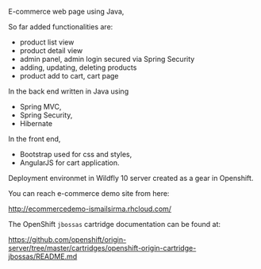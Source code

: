 
E-commerce web page using Java,

So far added functionalities are:

* product list view
* product detail view
* admin panel, admin login secured via Spring Security
* adding, updating, deleting products
* product add to cart, cart page

In the back end written in Java using

* Spring MVC,
* Spring Security,
* Hibernate

In the front end,

* Bootstrap used for css and styles,
* AngularJS for cart application.

Deployment environmet in Wildfly 10 server created as a gear in Openshift.

You can reach e-commerce demo site from here:

http://ecommercedemo-ismailsirma.rhcloud.com/



The OpenShift `jbossas` cartridge documentation can be found at:

https://github.com/openshift/origin-server/tree/master/cartridges/openshift-origin-cartridge-jbossas/README.md
